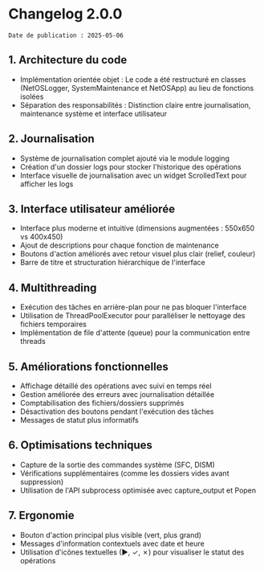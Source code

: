 # Changelog 2.0.0

`Date de publication : 2025-05-06`

## 1. Architecture du code

- Implémentation orientée objet : Le code a été restructuré en classes (NetOSLogger, SystemMaintenance et NetOSApp) au lieu de fonctions isolées
- Séparation des responsabilités : Distinction claire entre journalisation, maintenance système et interface utilisateur

## 2. Journalisation

- Système de journalisation complet ajouté via le module logging
- Création d'un dossier logs pour stocker l'historique des opérations
- Interface visuelle de journalisation avec un widget ScrolledText pour afficher les logs

## 3. Interface utilisateur améliorée

- Interface plus moderne et intuitive (dimensions augmentées : 550x650 vs 400x450)
- Ajout de descriptions pour chaque fonction de maintenance
- Boutons d'action améliorés avec retour visuel plus clair (relief, couleur)
- Barre de titre et structuration hiérarchique de l'interface

## 4. Multithreading

- Exécution des tâches en arrière-plan pour ne pas bloquer l'interface
- Utilisation de ThreadPoolExecutor pour paralléliser le nettoyage des fichiers temporaires
- Implémentation de file d'attente (queue) pour la communication entre threads

## 5. Améliorations fonctionnelles

- Affichage détaillé des opérations avec suivi en temps réel
- Gestion améliorée des erreurs avec journalisation détaillée
- Comptabilisation des fichiers/dossiers supprimés
- Désactivation des boutons pendant l'exécution des tâches
- Messages de statut plus informatifs

## 6. Optimisations techniques

- Capture de la sortie des commandes système (SFC, DISM)
- Vérifications supplémentaires (comme les dossiers vides avant suppression)
- Utilisation de l'API subprocess optimisée avec capture_output et Popen

## 7. Ergonomie

- Bouton d'action principal plus visible (vert, plus grand)
- Messages d'information contextuels avec date et heure
- Utilisation d'icônes textuelles (►, ✓, ✗) pour visualiser le statut des opérations

